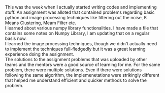 This was the week when I actually started writing codes and implementing stuff. An assignment was alloted that contained problems regarding basic python and image processing techniques like filtering out the noise, K Means Clustering, Meam Filter etc.  
I learned about various numpy library functionalities. I have made a file that contains some notes on Numpy Library, I am updating that on a regular basis now.  
I learned the image processing techniques, though we didn't actually need to implement the techniques full-fledgedly but it was a great learning experience doing the assignment.  
The solutions to the assignment problems that was uploaded by other teams and the mentors were a good source of learning for me. For the same problem, there were multiple solutions. Even if there were solutions following the same algorithm, the implemenetations were strikingly different that helped me understand efficient and quicker methods to solve the problem.  
